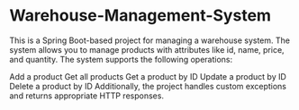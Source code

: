 # Warehouse-Management-System
This is a Spring Boot-based project for managing a warehouse system. The system allows you to manage products with attributes like id, name, price, and quantity. The system supports the following operations:

Add a product
Get all products
Get a product by ID
Update a product by ID
Delete a product by ID
Additionally, the project handles custom exceptions and returns appropriate HTTP responses.

